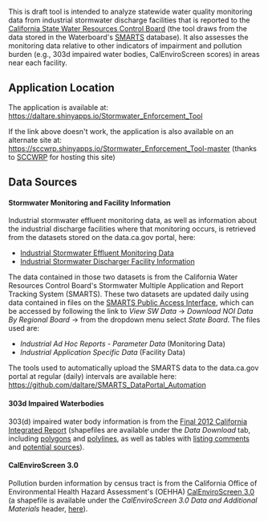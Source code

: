 This is draft tool is intended to analyze statewide water quality monitoring data from industrial stormwater discharge facilities that is reported to the [California State Water Resources Control Board](https://www.waterboards.ca.gov/) (the tool draws from the data stored in the Waterboard's [SMARTS](https://smarts.waterboards.ca.gov/smarts/faces/SwSmartsLogin.xhtml) database). It also assesses the monitoring data relative to other indicators of impairment and pollution burden (e.g., 303d impaired water bodies, CalEnviroScreen scores) in areas near each facility.

## Application Location
The application is available at: https://daltare.shinyapps.io/Stormwater_Enforcement_Tool

If the link above doesn't work, the application is also available on an alternate site at: https://sccwrp.shinyapps.io/Stormwater_Enforcement_Tool-master (thanks to [SCCWRP](http://www.sccwrp.org/Homepage.aspx) for hosting this site)

## Data Sources
#### Stormwater Monitoring and Facility Information
Industrial stormwater effluent monitoring data, as well as information about the industrial discharge facilities where that monitoring occurs, is retrieved from the datasets stored on the data.ca.gov portal, here:
- [Industrial Stormwater Effluent Monitoring Data](https://data.ca.gov/dataset/stormwater-%E2%80%93-regulatory-and-enforcement-actions-%E2%80%93-smarts/resource/fe4712db-015a-4e92-a13f)
- [Industrial Stormwater Discharger Facility Information](https://data.ca.gov/dataset/stormwater-%E2%80%93-regulatory-and-enforcement-actions-%E2%80%93-smarts/resource/a5f001af-abbb-4bc7-9196#{})

The data contained in those two datasets is from the California Water Resources Control Board's Stormwater Multiple Application and Report Tracking System (SMARTS). These two datasets are updated daily using data contained in files on the [SMARTS Public Access Interface](https://smarts.waterboards.ca.gov/smarts/faces/SwSmartsLogin.xhtml), which can be accessed by following the link to *View SW Data* → *Download NOI Data By Regional Board* → from the dropdown menu select *State Board*. The files used are:
- *Industrial Ad Hoc Reports - Parameter Data* (Monitoring Data)
- *Industrial Application Specific Data* (Facility Data)

The tools used to automatically upload the SMARTS data to the data.ca.gov portal at regular (daily) intervals are available here: https://github.com/daltare/SMARTS_DataPortal_Automation

#### 303d Impaired Waterbodies
303(d) impaired water body information is from the [Final 2012 California Integrated Report](https://www.waterboards.ca.gov/water_issues/programs/tmdl/integrated2012.shtml) (shapefiles are available under the *Data Download* tab, including [polygons](https://gispublic.waterboards.ca.gov/webmap/303d_2012/files/2012_Impaired_Polys_Final.zip) and [polylines](https://gispublic.waterboards.ca.gov/webmap/303d_2012/files/2012_Impaired_Lines_Final.zip), as well as tables with [listing comments](https://gispublic.waterboards.ca.gov/webmap/303d_2012/files/2012_USEPA_approv_303d_List_Final_20150807.xlsx) and [potential sources](https://gispublic.waterboards.ca.gov/webmap/303d_2012/files/2012_USEPA_approv_303d_List_Final_20150807wsrcs.xls)).

#### CalEnviroScreen 3.0
Pollution burden information by census tract is from the California Office of Environmental Health Hazard Assessment's (OEHHA) [CalEnviroScreen 3.0](https://oehha.ca.gov/calenviroscreen/report/calenviroscreen-30) (a shapefile is available under the *CalEnviroScreen 3.0 Data and Additional Materials* header, [here](https://oehha.ca.gov/media/downloads//ces3shp.zip)).